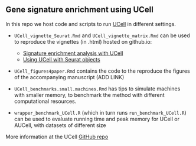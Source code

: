 ## Gene signature enrichment using UCell

In this repo we host code and scripts to run [UCell](https://github.com/carmonalab/UCell) in different settings.

* `UCell_vignette_Seurat.Rmd` and `UCell_vignette_matrix.Rmd` can be used to reproduce the vignettes (in .html) hosted on github.io:

   + [Signature enrichment analysis with UCell](https://carmonalab.github.io/UCell/UCell_matrix_vignette.html)
   + [Using UCell with Seurat objects](https://carmonalab.github.io/UCell/UCell_Seurat_vignette.html)

* `UCell_figures4paper.Rmd` contains the code to the reproduce the figures of the accompanying manuscript (ADD LINK)

* `UCell_benchmarks.small.machines.Rmd` has tips to simulate machines with smaller memory, to benchmark the method with different computational resources.

* `wrapper_benchmark_UCell.R` (which in turn runs `run_benchmark_UCell.R`) can be used to evaluate running time and peak memory for UCell or AUCell, with datasets of different size


More information at the UCell [GitHub repo](https://github.com/carmonalab/UCell)